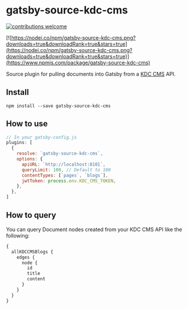 # gatsby-source-kdc-cms

[![contributions welcome](https://img.shields.io/badge/contributions-welcome-brightgreen.svg?style=flat)](https://github.com/ianpogi5/gatsby-source-kdc-cms/issues)

[![https://nodei.co/npm/gatsby-source-kdc-cms.png?downloads=true&downloadRank=true&stars=true](https://nodei.co/npm/gatsby-source-kdc-cms.png?downloads=true&downloadRank=true&stars=true)](https://www.npmjs.com/package/gatsby-source-kdc-cms)

Source plugin for pulling documents into Gatsby from a [KDC CMS](https://github.com/ianpogi5/kdc-cms) API.

## Install

`npm install --save gatsby-source-kdc-cms`

## How to use

```javascript
// In your gatsby-config.js
plugins: [
  {
    resolve: `gatsby-source-kdc-cms`,
    options: {
      apiURL: `http://localhost:8101`,
      queryLimit: 100, // Default to 100
      contentTypes: [`pages`, `blogs`],
      jwtToken: process.env.KDC_CMS_TOKEN,
    },
  },
]
```

## How to query

You can query Document nodes created from your KDC CMS API like the following:

```graphql
{
  allKDCCMSBlogs {
    edges {
      node {
        id
        title
        content
      }
    }
  }
}
```
